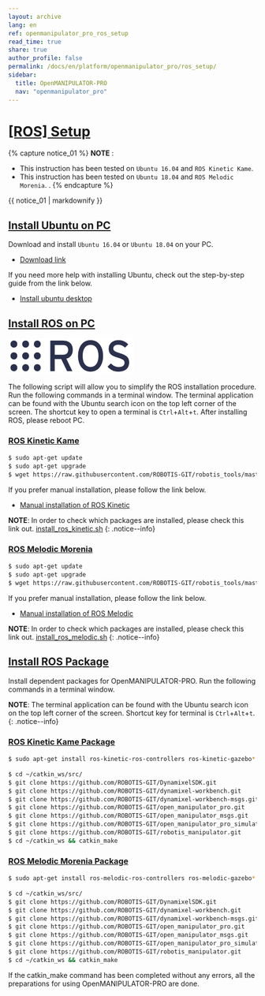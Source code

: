 ```yaml
---
layout: archive
lang: en
ref: openmanipulator_pro_ros_setup
read_time: true
share: true
author_profile: false
permalink: /docs/en/platform/openmanipulator_pro/ros_setup/
sidebar:
  title: OpenMANIPULATOR-PRO
  nav: "openmanipulator_pro"
---
```


<div style="counter-reset: h1 3"></div>

# [[ROS] Setup](#ros-setup)

{% capture notice_01 %}
**NOTE** : 
- This instruction has been tested on `Ubuntu 16.04` and `ROS Kinetic Kame`.
- This instruction has been tested on `Ubuntu 18.04` and `ROS Melodic Morenia`.  .
{% endcapture %}
<div class="notice--info">{{ notice_01 | markdownify }}</div>

## [Install Ubuntu on PC](#install-ubuntu-on-pc)

Download and install `Ubuntu 16.04` or `Ubuntu 18.04` on your PC.

- [Download link](https://www.ubuntu.com/download/alternative-downloads)

If you need more help with installing Ubuntu, check out the step-by-step guide from the link below.

- [Install ubuntu desktop](https://www.ubuntu.com/download/desktop/install-ubuntu-desktop)

## [Install ROS on PC](#install-ros-on-pc)

![](/assets/images/platform/openmanipulator_pro/logo_ros.png)

The following script will allow you to simplify the ROS installation procedure. Run the following commands in a terminal window. The terminal application can be found with the Ubuntu search icon on the top left corner of the screen. The shortcut key to open a terminal is `Ctrl`+`Alt`+`t`. After installing ROS, please reboot PC.

### [ROS Kinetic Kame](#ros-kinetic-kame)

``` bash
$ sudo apt-get update
$ sudo apt-get upgrade
$ wget https://raw.githubusercontent.com/ROBOTIS-GIT/robotis_tools/master/install_ros_kinetic.sh && chmod 755 ./install_ros_kinetic.sh && bash ./install_ros_kinetic.sh
```

If you prefer manual installation, please follow the link below.

- [Manual installation of ROS Kinetic](http://wiki.ros.org/kinetic/Installation/Ubuntu)

**NOTE**: In order to check which packages are installed, please check this link out. [install_ros_kinetic.sh](https://raw.githubusercontent.com/ROBOTIS-GIT/robotis_tools/master/install_ros_kinetic.sh)
{: .notice--info}


### [ROS Melodic Morenia](#ros-melodic-morenia)

``` bash
$ sudo apt-get update
$ sudo apt-get upgrade
$ wget https://raw.githubusercontent.com/ROBOTIS-GIT/robotis_tools/master/install_ros_melodic.sh && chmod 755 ./install_ros_melodic.sh && bash ./install_ros_melodic.sh
```
If you prefer manual installation, please follow the link below.

- [Manual installation of ROS Melodic](http://wiki.ros.org/melodic/Installation/Ubuntu)

**NOTE**: In order to check which packages are installed, please check this link out. [install_ros_melodic.sh](https://raw.githubusercontent.com/ROBOTIS-GIT/robotis_tools/master/install_ros_melodic.sh)
{: .notice--info}





## [Install ROS Package](#install-ros-package)

Install dependent packages for OpenMANIPULATOR-PRO. Run the following commands in a terminal window.

**NOTE**: The terminal application can be found with the Ubuntu search icon on the top left corner of the screen. Shortcut key for terminal is `Ctrl`+`Alt`+`t`.
{: .notice--info}

### [ROS Kinetic Kame Package](#ros-kinetic-kame-package)

``` bash
$ sudo apt-get install ros-kinetic-ros-controllers ros-kinetic-gazebo* ros-kinetic-moveit* ros-kinetic-industrial-core
```

``` bash
$ cd ~/catkin_ws/src/
$ git clone https://github.com/ROBOTIS-GIT/DynamixelSDK.git
$ git clone https://github.com/ROBOTIS-GIT/dynamixel-workbench.git
$ git clone https://github.com/ROBOTIS-GIT/dynamixel-workbench-msgs.git
$ git clone https://github.com/ROBOTIS-GIT/open_manipulator_pro.git
$ git clone https://github.com/ROBOTIS-GIT/open_manipulator_msgs.git
$ git clone https://github.com/ROBOTIS-GIT/open_manipulator_pro_simulations.git
$ git clone https://github.com/ROBOTIS-GIT/robotis_manipulator.git
$ cd ~/catkin_ws && catkin_make
```

### [ROS Melodic Morenia Package](#ros-melodic-morenia-package)

``` bash
$ sudo apt-get install ros-melodic-ros-controllers ros-melodic-gazebo* ros-melodic-moveit* ros-melodic-industrial-core
```

``` bash
$ cd ~/catkin_ws/src/
$ git clone https://github.com/ROBOTIS-GIT/DynamixelSDK.git
$ git clone https://github.com/ROBOTIS-GIT/dynamixel-workbench.git
$ git clone https://github.com/ROBOTIS-GIT/dynamixel-workbench-msgs.git
$ git clone https://github.com/ROBOTIS-GIT/open_manipulator_pro.git
$ git clone https://github.com/ROBOTIS-GIT/open_manipulator_msgs.git
$ git clone https://github.com/ROBOTIS-GIT/open_manipulator_pro_simulations.git
$ git clone https://github.com/ROBOTIS-GIT/robotis_manipulator.git
$ cd ~/catkin_ws && catkin_make
```

If the catkin_make command has been completed without any errors, all the preparations for using OpenMANIPULATOR-PRO are done.
